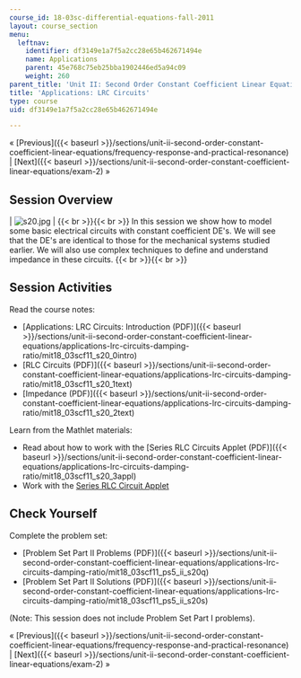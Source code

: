 ```yaml
---
course_id: 18-03sc-differential-equations-fall-2011
layout: course_section
menu:
  leftnav:
    identifier: df3149e1a7f5a2cc28e65b462671494e
    name: Applications
    parent: 45e768c75eb25bba1902446ed5a94c09
    weight: 260
parent_title: 'Unit II: Second Order Constant Coefficient Linear Equations'
title: 'Applications: LRC Circuits'
type: course
uid: df3149e1a7f5a2cc28e65b462671494e

---
```


« [Previous]({{< baseurl >}}/sections/unit-ii-second-order-constant-coefficient-linear-equations/frequency-response-and-practical-resonance) | [Next]({{< baseurl >}}/sections/unit-ii-second-order-constant-coefficient-linear-equations/exam-2) »

Session Overview
----------------

| ![s20.jpg](/coursemedia/18-03sc-differential-equations-fall-2011/8c29b711a054159d003d8d60f842eb3c_s20.jpg) |  {{< br >}}{{< br >}} In this session we show how to model some basic electrical circuits with constant coefficient DE's. We will see that the DE's are identical to those for the mechanical systems studied earlier. We will also use complex techniques to define and understand impedance in these circuits. {{< br >}}{{< br >}}  

Session Activities
------------------

Read the course notes:

*   [Applications: LRC Circuits: Introduction (PDF)]({{< baseurl >}}/sections/unit-ii-second-order-constant-coefficient-linear-equations/applications-lrc-circuits-damping-ratio/mit18_03scf11_s20_0intro)
*   [RLC Circuits (PDF)]({{< baseurl >}}/sections/unit-ii-second-order-constant-coefficient-linear-equations/applications-lrc-circuits-damping-ratio/mit18_03scf11_s20_1text)
*   [Impedance (PDF)]({{< baseurl >}}/sections/unit-ii-second-order-constant-coefficient-linear-equations/applications-lrc-circuits-damping-ratio/mit18_03scf11_s20_2text)

Learn from the Mathlet materials:

*   Read about how to work with the [Series RLC Circuits Applet (PDF)]({{< baseurl >}}/sections/unit-ii-second-order-constant-coefficient-linear-equations/applications-lrc-circuits-damping-ratio/mit18_03scf11_s20_3appl)
*   Work with the [Series RLC Circuit Applet](/ans7870/18/18.03SC/seriesRLCCircuit.html "Open in a new window.")

Check Yourself
--------------

Complete the problem set:

*   [Problem Set Part II Problems (PDF)]({{< baseurl >}}/sections/unit-ii-second-order-constant-coefficient-linear-equations/applications-lrc-circuits-damping-ratio/mit18_03scf11_ps5_ii_s20q)
*   [Problem Set Part II Solutions (PDF)]({{< baseurl >}}/sections/unit-ii-second-order-constant-coefficient-linear-equations/applications-lrc-circuits-damping-ratio/mit18_03scf11_ps5_ii_s20s)

(Note: This session does not include Problem Set Part I problems).

« [Previous]({{< baseurl >}}/sections/unit-ii-second-order-constant-coefficient-linear-equations/frequency-response-and-practical-resonance) | [Next]({{< baseurl >}}/sections/unit-ii-second-order-constant-coefficient-linear-equations/exam-2) »